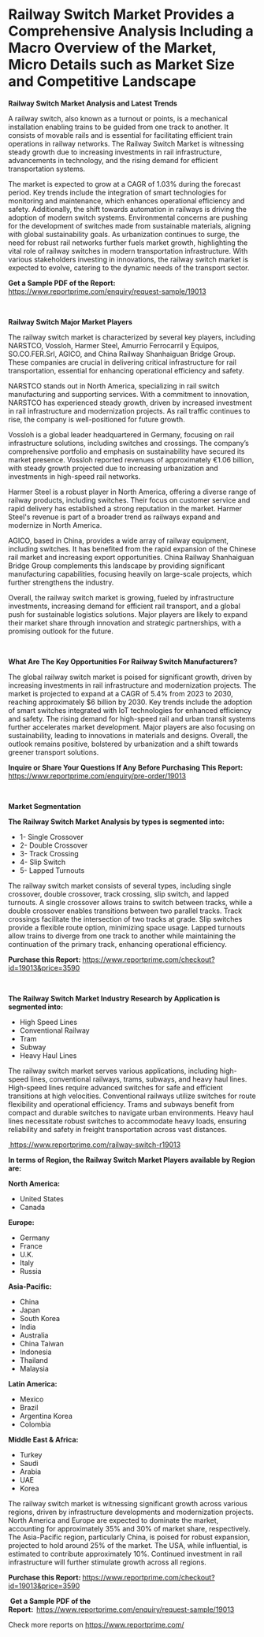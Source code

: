 <p><h1>Railway Switch Market Provides a Comprehensive Analysis Including a Macro Overview of the Market, Micro Details such as Market Size and Competitive Landscape</h1></p><p><strong>Railway Switch Market Analysis and Latest Trends</strong></p>
<p><p>A railway switch, also known as a turnout or points, is a mechanical installation enabling trains to be guided from one track to another. It consists of movable rails and is essential for facilitating efficient train operations in railway networks. The Railway Switch Market is witnessing steady growth due to increasing investments in rail infrastructure, advancements in technology, and the rising demand for efficient transportation systems.</p><p>The market is expected to grow at a CAGR of 1.03% during the forecast period. Key trends include the integration of smart technologies for monitoring and maintenance, which enhances operational efficiency and safety. Additionally, the shift towards automation in railways is driving the adoption of modern switch systems. Environmental concerns are pushing for the development of switches made from sustainable materials, aligning with global sustainability goals. As urbanization continues to surge, the need for robust rail networks further fuels market growth, highlighting the vital role of railway switches in modern transportation infrastructure. With various stakeholders investing in innovations, the railway switch market is expected to evolve, catering to the dynamic needs of the transport sector.</p></p>
<p><strong>Get a Sample PDF of the Report:&nbsp;</strong> <a href="https://www.reportprime.com/enquiry/request-sample/19013?utm_campaign=2199&utm_medium=2&utm_source=Github&utm_content=ia&utm_term=19032025&utm_id=railway-switch">https://www.reportprime.com/enquiry/request-sample/19013</a></p>
<p>&nbsp;</p>
<p><strong>Railway Switch Major Market Players</strong></p>
<p><p>The railway switch market is characterized by several key players, including NARSTCO, Vossloh, Harmer Steel, Amurrio Ferrocarril y Equipos, SO.CO.FER.Srl, AGICO, and China Railway Shanhaiguan Bridge Group. These companies are crucial in delivering critical infrastructure for rail transportation, essential for enhancing operational efficiency and safety.</p><p>NARSTCO stands out in North America, specializing in rail switch manufacturing and supporting services. With a commitment to innovation, NARSTCO has experienced steady growth, driven by increased investment in rail infrastructure and modernization projects. As rail traffic continues to rise, the company is well-positioned for future growth.</p><p>Vossloh is a global leader headquartered in Germany, focusing on rail infrastructure solutions, including switches and crossings. The company’s comprehensive portfolio and emphasis on sustainability have secured its market presence. Vossloh reported revenues of approximately €1.06 billion, with steady growth projected due to increasing urbanization and investments in high-speed rail networks.</p><p>Harmer Steel is a robust player in North America, offering a diverse range of railway products, including switches. Their focus on customer service and rapid delivery has established a strong reputation in the market. Harmer Steel's revenue is part of a broader trend as railways expand and modernize in North America.</p><p>AGICO, based in China, provides a wide array of railway equipment, including switches. It has benefited from the rapid expansion of the Chinese rail market and increasing export opportunities. China Railway Shanhaiguan Bridge Group complements this landscape by providing significant manufacturing capabilities, focusing heavily on large-scale projects, which further strengthens the industry.</p><p>Overall, the railway switch market is growing, fueled by infrastructure investments, increasing demand for efficient rail transport, and a global push for sustainable logistics solutions. Major players are likely to expand their market share through innovation and strategic partnerships, with a promising outlook for the future.</p></p>
<p>&nbsp;</p>
<p><strong>What Are The Key Opportunities For Railway Switch Manufacturers?</strong></p>
<p><p>The global railway switch market is poised for significant growth, driven by increasing investments in rail infrastructure and modernization projects. The market is projected to expand at a CAGR of 5.4% from 2023 to 2030, reaching approximately $6 billion by 2030. Key trends include the adoption of smart switches integrated with IoT technologies for enhanced efficiency and safety. The rising demand for high-speed rail and urban transit systems further accelerates market development. Major players are also focusing on sustainability, leading to innovations in materials and designs. Overall, the outlook remains positive, bolstered by urbanization and a shift towards greener transport solutions.</p></p>
<p><strong>Inquire or Share Your Questions If Any Before Purchasing This Report:</strong> <a href="https://www.reportprime.com/enquiry/pre-order/19013?utm_campaign=2199&utm_medium=2&utm_source=Github&utm_content=ia&utm_term=19032025&utm_id=railway-switch">https://www.reportprime.com/enquiry/pre-order/19013</a></p>
<p>&nbsp;</p>
<p><strong>Market Segmentation</strong></p>
<p><strong>The Railway Switch Market Analysis by types is segmented into:</strong></p>
<p><ul><li>1- Single Crossover</li><li>2- Double Crossover</li><li>3- Track Crossing</li><li>4- Slip Switch</li><li>5- Lapped Turnouts</li></ul></p>
<p><p>The railway switch market consists of several types, including single crossover, double crossover, track crossing, slip switch, and lapped turnouts. A single crossover allows trains to switch between tracks, while a double crossover enables transitions between two parallel tracks. Track crossings facilitate the intersection of two tracks at grade. Slip switches provide a flexible route option, minimizing space usage. Lapped turnouts allow trains to diverge from one track to another while maintaining the continuation of the primary track, enhancing operational efficiency.</p></p>
<p><strong>Purchase this Report:&nbsp;</strong><a href="https://www.reportprime.com/checkout?id=19013&price=3590&utm_campaign=2199&utm_medium=2&utm_source=Github&utm_content=ia&utm_term=19032025&utm_id=railway-switch">https://www.reportprime.com/checkout?id=19013&price=3590</a></p>
<p>&nbsp;</p>
<p><strong>The Railway Switch Market Industry Research by Application is segmented into:</strong></p>
<p><ul><li>High Speed Lines</li><li>Conventional Railway</li><li>Tram</li><li>Subway</li><li>Heavy Haul Lines</li></ul></p>
<p><p>The railway switch market serves various applications, including high-speed lines, conventional railways, trams, subways, and heavy haul lines. High-speed lines require advanced switches for safe and efficient transitions at high velocities. Conventional railways utilize switches for route flexibility and operational efficiency. Trams and subways benefit from compact and durable switches to navigate urban environments. Heavy haul lines necessitate robust switches to accommodate heavy loads, ensuring reliability and safety in freight transportation across vast distances.</p></p>
<p><a href="https://www.reportprime.com/railway-switch-r19013?utm_campaign=2199&utm_medium=2&utm_source=Github&utm_content=ia&utm_term=19032025&utm_id=railway-switch">&nbsp;https://www.reportprime.com/railway-switch-r19013</a></p>
<p><strong>In terms of Region, the Railway Switch Market Players available by Region are:</strong></p>
<p>
    <p> <strong> North America: </strong>
        <ul>
            <li>United States</li>
            <li>Canada</li>
        </ul>
        </p> 
    <p> <strong> Europe: </strong>
        <ul>
            <li>Germany</li>
            <li>France</li>
            <li>U.K.</li>
            <li>Italy</li>
            <li>Russia</li>
        </ul>
        </p> 
    <p> <strong> Asia-Pacific: </strong>
        <ul>
            <li>China</li>
            <li>Japan</li>
            <li>South Korea</li>
            <li>India</li>
            <li>Australia</li>
            <li>China Taiwan</li>
            <li>Indonesia</li>
            <li>Thailand</li>
            <li>Malaysia</li>
        </ul>
        </p> 
    <p> <strong> Latin America: </strong>
        <ul>
            <li>Mexico</li>
            <li>Brazil</li>
            <li>Argentina Korea</li>
            <li>Colombia</li>
        </ul>
        </p> 
    <p> <strong> Middle East & Africa: </strong>
        <ul>
            <li>Turkey</li>
            <li>Saudi</li>
            <li>Arabia</li>
            <li>UAE</li>
            <li>Korea</li>
        </ul>
    </p>
    </p>
<p><p>The railway switch market is witnessing significant growth across various regions, driven by infrastructure developments and modernization projects. North America and Europe are expected to dominate the market, accounting for approximately 35% and 30% of market share, respectively. The Asia-Pacific region, particularly China, is poised for robust expansion, projected to hold around 25% of the market. The USA, while influential, is estimated to contribute approximately 10%. Continued investment in rail infrastructure will further stimulate growth across all regions.</p></p>
<p><strong>Purchase this Report: </strong><a href="https://www.reportprime.com/checkout?id=19013&price=3590&utm_campaign=2199&utm_medium=2&utm_source=Github&utm_content=ia&utm_term=19032025&utm_id=railway-switch">https://www.reportprime.com/checkout?id=19013&price=3590</a></p>
<p>&nbsp;<strong>Get a Sample PDF of the Report:&nbsp;&nbsp;</strong><a href="https://www.reportprime.com/enquiry/request-sample/19013?utm_campaign=2199&utm_medium=2&utm_source=Github&utm_content=ia&utm_term=19032025&utm_id=railway-switch">https://www.reportprime.com/enquiry/request-sample/19013</a></p>
<p><strong></strong></p>
<p>Check more reports on <a href="https://www.reportprime.com/?utm_campaign=2199&utm_medium=2&utm_source=Github&utm_content=ia&utm_term=19032025&utm_id=railway-switch">https://www.reportprime.com/</a></p>